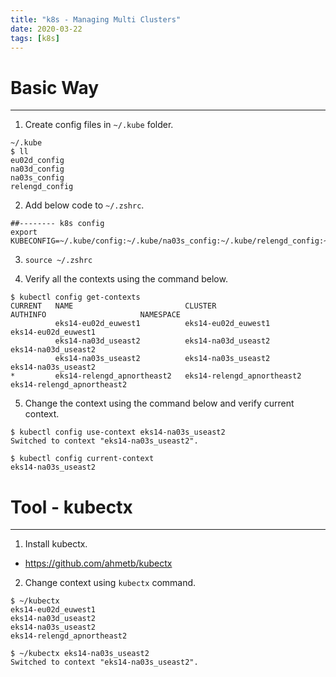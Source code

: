 ```yaml
---
title: "k8s - Managing Multi Clusters"
date: 2020-03-22
tags: [k8s]
---
```


# Basic Way
---

1. Create config files in `~/.kube` folder.  
```
~/.kube  
$ ll
eu02d_config
na03d_config
na03s_config
relengd_config
```

2. Add below code to `~/.zshrc`.   
```
##-------- k8s config
export KUBECONFIG=~/.kube/config:~/.kube/na03s_config:~/.kube/relengd_config:~/.kube/eu02d_config:~/.kube/na03d_config:
```

3. `source ~/.zshrc`  

4. Verify all the contexts using the command below.   
```
$ kubectl config get-contexts
CURRENT   NAME                         CLUSTER                      AUTHINFO                     NAMESPACE
          eks14-eu02d_euwest1          eks14-eu02d_euwest1          eks14-eu02d_euwest1          
          eks14-na03d_useast2          eks14-na03d_useast2          eks14-na03d_useast2          
          eks14-na03s_useast2          eks14-na03s_useast2          eks14-na03s_useast2          
*         eks14-relengd_apnortheast2   eks14-relengd_apnortheast2   eks14-relengd_apnortheast2

```

5. Change the context using the command below and verify current context.    
```
$ kubectl config use-context eks14-na03s_useast2
Switched to context "eks14-na03s_useast2".

$ kubectl config current-context
eks14-na03s_useast2
```


# Tool - kubectx
---

1. Install kubectx.  
- https://github.com/ahmetb/kubectx  

2. Change context using `kubectx` command.  
```
$ ~/kubectx
eks14-eu02d_euwest1
eks14-na03d_useast2
eks14-na03s_useast2
eks14-relengd_apnortheast2
 
$ ~/kubectx eks14-na03s_useast2
Switched to context "eks14-na03s_useast2".

```